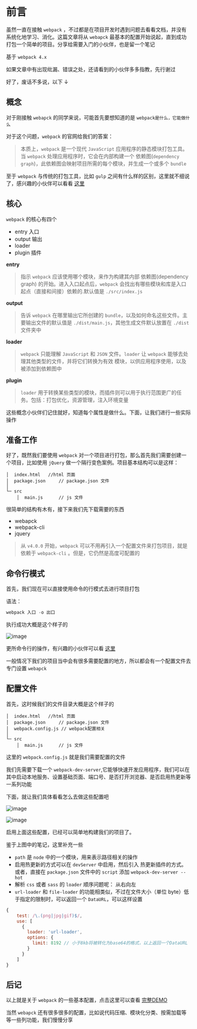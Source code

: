 # 前言

虽然一直在接触 `webpack` ，不过都是在项目开发时遇到问题去看看文档，并没有系统化地学习、消化。这篇文章将从 `webapck` 最基本的配置开始说起，直到成功打包一个简单的项目。分享给需要入门的小伙伴，也是留一个笔记

基于 `webpack 4.x`

如果文章中有出现纰漏、错误之处，还请看到的小伙伴多多指教，先行谢过

好了，废话不多说，以下 ↓

## 概念

对于刚接触 `webapck` 的同学来说，可能首先要想知道的是 `webpack是什么，它能做什么`

对于这个问题，`webpack` 的官网给我们的答案：

> 本质上，`webpack` 是一个现代 `JavaScript` 应用程序的静态模块打包工具。当 `webpack` 处理应用程序时，它会在内部构建一个 依赖图(`dependency graph`)，此依赖图会映射项目所需的每个模块，并生成一个或多个 `bundle`

至于 `webpack` 与传统的打包工具，比如 `gulp` 之间有什么样的区别，这里就不细说了，感兴趣的小伙伴可以看看 [这里](https://www.zhihu.com/question/37020798)

## 核心

`webpack` 的核心有四个
- entry 入口
- output 输出
- loader 
- plugin 插件

**entry**
> 指示 `webpack` 应该使用哪个模块，来作为构建其内部 依赖图(dependency graph) 的开始。进入入口起点后，`webpack` 会找出有哪些模块和库是入口起点（直接和间接）依赖的.默认值是 `./src/index.js`

**output**
> 告诉 `webpack` 在哪里输出它所创建的 `bundle`，以及如何命名这些文件。主要输出文件的默认值是 `./dist/main.js`，其他生成文件默认放置在 `./dist` 文件夹中

**loader**
> `webpack` 只能理解 `JavaScript` 和 `JSON` 文件。`loader` 让 `webpack` 能够去处理其他类型的文件，并将它们转换为有效 模块，以供应用程序使用，以及被添加到依赖图中

**plugin**
> `loader` 用于转换某些类型的模块，而插件则可以用于执行范围更广的任务。包括：打包优化，资源管理，注入环境变量

这些概念小伙伴们记住就好，知道每个属性是做什么。下面，让我们进行一些实际操作

## 准备工作

好了，既然我们要使用 `webpack` 对一个项目进行打包，那么首先我们需要创建一个项目，比如使用 `jQuery` 做一个隔行变色案例。项目基本结构可以是这样：

```
│  index.html   //html 页面
│  package.json     // package.json 文件
│
└─ src
    │  main.js      // js 文件
```

很简单的结构有木有，接下来我们先下载需要的东西
- webapck
- webpack-cli
- jquery

> 从 `v4.0.0` 开始，`webpack` 可以不用再引入一个配置文件来打包项目，就是依赖于 `webpack-cli` 。但是，它仍然是高度可配置的

## 命令行模式

首先，我们现在可以直接使用命令的行模式去进行项目打包

语法：
```js
webpack 入口 -o 出口
```

执行成功大概是这个样子的

![image](https://raw.githubusercontent.com/ltadpoles/example/master/Webpack/images/01.png)

更所命令行的操作，有兴趣的小伙伴可以看 [这里](https://webpack.docschina.org/api/cli/#src/components/Sidebar/Sidebar.jsx)

一般情况下我们的项目当中会有很多需要配置的地方，所以都会有一个配置文件去专门设置 `webapck`

## 配置文件

首先，这时候我们的文件目录大概是这个样子的

```
│  index.html   //html 页面
│  package.json     // package.json 文件
│  webpack.config.js // webpack配置相关
│
└─ src
    │  main.js      // js 文件
```

这里的 `webpack.config.js` 就是我们需要配置的文件

我们先需要下载一个 `webpack-dev-server`,它能够快速开发应用程序，我们可以在其中启动本地服务、设置基础页面、端口号、是否打开浏览器、是否启用热更新等一系列功能

下面，就让我们具体看看怎么去做这些配置吧

![image](https://raw.githubusercontent.com/ltadpoles/example/master/Webpack/images/02.jpg)

![image](https://raw.githubusercontent.com/ltadpoles/example/master/Webpack/images/03.jpg)

启用上面这些配置，已经可以简单地构建我们的项目了。



鉴于上图中的笔记，这里补充一些

- `path` 是 `node` 中的一个模块，用来表示路径相关的操作
- 启用热更新的方式可以在 `devServer` 中启用，然后引入 热更新插件的方式。或者，直接在 `package.json` 文件中的 `script` 添加 `webpack-dev-server --hot`
- 解析 `css` 或者 `sass` 的 `loader` 顺序问题呢： 从右向左
- `url-loader` 和 `file-loader` 的功能相类似，不过在文件大小（单位 byte）低于指定的限制时，可以返回一个 `DataURL`，可以这样设置
```js
{
    test: /\.(png|jpg|gif)$/,
    use: [
      {
        loader: 'url-loader',
        options: {
          limit: 8192 // 小于8kb将被转化为base64的格式，以上返回一个DataURL
        }
      }
    ]
}

```

## 后记

以上就是关于 `webpack` 的一些基本配置，点击这里可以查看 [完整DEMO](https://github.com/ltadpoles/example/tree/master/Webpack/demo1)

当然 `webapck` 还有很多很多的配置，比如说代码压缩、模块化分类、按需加载等等一些列功能，我们慢慢分享

